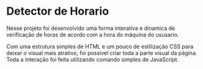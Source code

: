 # Detector de Horario

Nesse projeto foi desenvolvido uma forma interativa e dinamica de verificação de horas de acordo com a hora do máquina do ususario.

Com uma estrutura simples de HTML e um pouco de estilização CSS para deixar o visual mais atrativo, foi possivel criar toda a parte visual da página. Toda a interação foi feita utilizando comando simples de JavaScript.